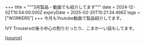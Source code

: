 +++
title = """3月製品・動画でも紹介してます"""
date = 2024-12-02T10:54:00.000Z
expiryDate = 2025-02-20T15:21:34.466Z
tags = ["WORKERS"]
+++
今月もYoutube動画で製品紹介してます。

IVY Trousersの後ろ中心の割りだったり、こまかーい話もしてます。

[[source]](http://eworkers.blogspot.com/2024/12/3_2.html)
